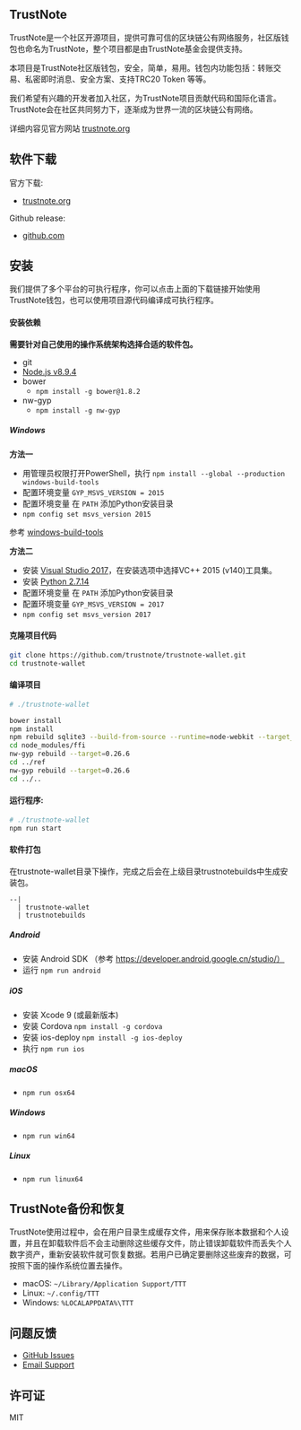 ## TrustNote

TrustNote是一个社区开源项目，提供可靠可信的区块链公有网络服务，社区版钱包也命名为TrustNote，整个项目都是由TrustNote基金会提供支持。

本项目是TrustNote社区版钱包，安全，简单，易用。钱包内功能包括：转账交易、私密即时消息、安全方案、支持TRC20 Token 等等。

我们希望有兴趣的开发者加入社区，为TrustNote项目贡献代码和国际化语言。TrustNote会在社区共同努力下，逐渐成为世界一流的区块链公有网络。

详细内容见官方网站 [trustnote.org](https://trustnote.org/)

## 软件下载

官方下载: 
- [trustnote.org](https://trustnote.org/application.html)

Github release: 
- [github.com](https://github.com/trustnote/trustnote-wallet/releases)


## 安装

我们提供了多个平台的可执行程序，你可以点击上面的下载链接开始使用TrustNote钱包，也可以使用项目源代码编译成可执行程序。

#### 安装依赖

**需要针对自己使用的操作系统架构选择合适的软件包。**

- git
- [Node.js v8.9.4](https://nodejs.org/dist/v8.9.4/)
- bower
    - `npm install -g bower@1.8.2`
- nw-gyp
    - `npm install -g nw-gyp`


##### Windows

**方法一**

- 用管理员权限打开PowerShell，执行 `npm install --global --production windows-build-tools`
- 配置环境变量 `GYP_MSVS_VERSION = 2015`
- 配置环境变量 在 `PATH` 添加Python安装目录
- `npm config set msvs_version 2015`

参考 [windows-build-tools](https://github.com/felixrieseberg/windows-build-tools)


**方法二**

- 安装 [Visual Studio 2017](https://visualstudio.microsoft.com/zh-hans/thank-you-downloading-visual-studio/?sku=Community&rel=15)，在安装选项中选择VC++ 2015 (v140)工具集。
- 安装 [Python 2.7.14](https://www.python.org/downloads/release/python-2714/)
- 配置环境变量 在 `PATH` 添加Python安装目录
- 配置环境变量 `GYP_MSVS_VERSION = 2017`
- `npm config set msvs_version 2017`


#### 克隆项目代码

```sh
git clone https://github.com/trustnote/trustnote-wallet.git
cd trustnote-wallet
```

#### 编译项目

```sh
# ./trustnote-wallet

bower install
npm install
npm rebuild sqlite3 --build-from-source --runtime=node-webkit --target_arch=x64 --target=0.26.6
cd node_modules/ffi
nw-gyp rebuild --target=0.26.6
cd ../ref
nw-gyp rebuild --target=0.26.6
cd ../..
```

#### 运行程序:

```sh
# ./trustnote-wallet
npm run start
```

#### 软件打包

在trustnote-wallet目录下操作，完成之后会在上级目录trustnotebuilds中生成安装包。

```
--|
  | trustnote-wallet
  | trustnotebuilds
```

##### Android

- 安装 Android SDK （参考 https://developer.android.google.cn/studio/）
- 运行 `npm run android`

##### iOS

- 安装 Xcode 9 (或最新版本)
- 安装 Cordova `npm install -g cordova`
- 安装 ios-deploy `npm install -g ios-deploy`
- 执行 `npm run ios`


##### macOS

- `npm run osx64`

##### Windows

- `npm run win64`

##### Linux

- `npm run linux64`


## TrustNote备份和恢复

TrustNote使用过程中，会在用户目录生成缓存文件，用来保存账本数据和个人设置，并且在卸载软件后不会主动删除这些缓存文件，防止错误卸载软件而丢失个人数字资产，重新安装软件就可恢复数据。若用户已确定要删除这些废弃的数据，可按照下面的操作系统位置去操作。

* macOS: `~/Library/Application Support/TTT`
* Linux: `~/.config/TTT`
* Windows: `%LOCALAPPDATA%\TTT`


## 问题反馈

* [GitHub Issues](https://github.com/trustnote/trustnote-wallet/issues)
* [Email Support](mailto:foundation@trustnote.org)

## 许可证

MIT

